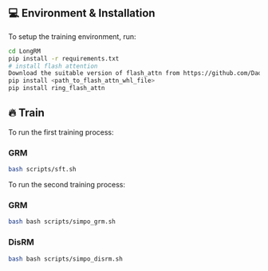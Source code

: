 ## 💻 Environment & Installation

To setup the training environment, run:

```bash
cd LongRM
pip install -r requirements.txt
# install flash attention
Download the suitable version of flash_attn from https://github.com/Dao-AILab/flash-attention/releases
pip install <path_to_flash_attn_whl_file>
pip install ring_flash_attn
```
## 🔥 Train
To run the first training process:

### GRM
```bash
bash scripts/sft.sh 
```

To run the second training process:

### GRM
```bash
bash bash scripts/simpo_grm.sh 
```

### DisRM

```bash
bash bash scripts/simpo_disrm.sh 
```




